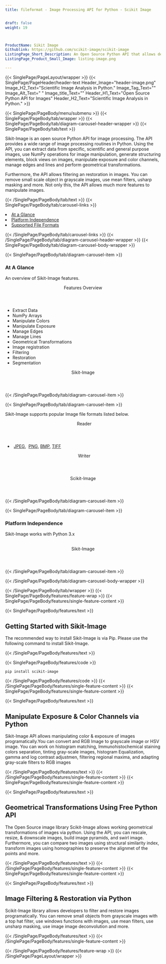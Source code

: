 ```yaml
---
title: fileformat - Image Processing API for Python - Scikit Image


draft: false
weight: 19



ProductName: Sikit Image
Githublink: https://github.com/scikit-image/scikit-image
ListingPage_Short_Description: An Open Source Python API that allows developers Reseize Images programatically.
ListingPage_Product_Small_Image: listing-image.png 

---
```


{{< SinglePage/PageLayout/wrapper >}}
{{< SinglePage/PageHeader/header-text
Header_Image="header-image.png"
Image_H2_Text="Scientific Image Analysis in Python."
Image_Tag_Text=""
Image_Alt_Text=" "
Image_title_Text=""
Header_H1_Text="Open Source Python API for Images"
Header_H2_Text="Scientific Image Analysis in Python." >}}

{{< SinglePage/PageBody/menu/submenu >}}
{{< SinglePage/PageBody/tab/wrapper >}}
{{< SinglePage/PageBody/tab/diagram-carousel-header-wrapper >}}
{{< SinglePage/PageBody/tab/text >}}



<p>Sikit-Image is an open source Python API for image processing. The API provides a wide range of image processing routines in Python. Using the API, you can extract data from specific, scientific and general purpose images, use NumPy operations for image manipulation, generate structuring elements, block views on images, manipulate exposure and color channels, manage edges and lines and perform geometrical transformations.</p>
<p>Furthermore, the API allows filtering an restoration in images. You can remove small scale object in grayscale images, use mean filters, usharp masking and more. Not only this, the API allows much more features to manipulate images.</p>

{{< /SinglePage/PageBody/tab/text >}}
{{< SinglePage/PageBody/tab/carousel-links >}}

<li data-target="#diagramcarousel" data-slide-to="0"><a href="#">At a Glance</a></li>
<li data-target="#diagramcarousel" data-slide-to="2"><a href="#">Platform Independence</a></li>
<li data-target="#diagramcarousel" data-slide-to="1"><a class="activetab" href="#">Supported File Formats</a></li>


{{< /SinglePage/PageBody/tab/carousel-links >}}
{{< /SinglePage/PageBody/tab/diagram-carousel-header-wrapper >}}
{{< SinglePage/PageBody/tab/diagram-carousel-body-wrapper >}}

{{< SinglePage/PageBody/tab/diagram-carousel-item >}}
<h3>At A Glance</h3>
<p>An overview of Sikit-Image features.</p>
<div class="diagram1 d1-poi">
<div class="d1-row">
<div class="d1-col d1-left"><header>Features Overview</header>
<ul>
<li>Extract Data</li>
<li>NumPy Arrays</li>
<li>Manipulate Colors</li>
<li>Manipulate Exposure</li>
<li>Manage Edges</li>
<li>Manage Lines</li>
<li>Geometrical Transformations</li>
<li>Image registration</li>
<li>Filtering</li>
<li>Restoration</li>
<li>Segmentation</li>
</ul>
</div>
</div>
<div class="d1-logo" style="border: none;"><header>Sikit-Image</header><footer><small></small></footer></div>
<!--/logo--></div>
<!--/diagram1-->
{{< /SinglePage/PageBody/tab/diagram-carousel-item >}}

{{< SinglePage/PageBody/tab/diagram-carousel-item >}}
<p>Sikit-Image supports popular Image file formats listed below.</p>
<div class="diagram1 d2  d1-poi">
<div class="d1-row">
<div class="d1-col d1-left"><header><i class="fa fa-arrows-v "> </i> Reader</header>
<ul>
<li> <a href="https://wiki.fileformat.com/image/jpeg/">JPEG</a>,  <a href="https://wiki.fileformat.com/image/png/">PNG</a>, <a href="https://wiki.fileformat.com/image/bmp/">BMP</a>, <a href="https://wiki.fileformat.com/image/tiff/">TIFF</a> </li>
</ul>
</div>
<!--/left-->
<div class="d1-col d1-right"><header><i class="fa  fa-long-arrow-down"> </i> Writer</header></div>
<!--/right--></div>
<!--/row-->
<div class="d1-logo" style="border: none;"><header>Scikit-Image</header><footer><small></small></footer></div>
<!--/logo--></div>
<!--/diagram2-->
{{< /SinglePage/PageBody/tab/diagram-carousel-item >}}

{{< SinglePage/PageBody/tab/diagram-carousel-item >}}
<h3>Platform Independence</h3>
<p>Sikit-Image works with Python 3.x</p>
<div class="diagram1 d1-oi">
<div class="d1-row"><!--/left-->
<div class="d1-col d1-right"> </div>
<!--/right--></div>
<!--/row-->
<div class="d1-logo" style="border: none;"><header>Sikit-Image</header><footer><small></small></footer></div>
<!--/logo--></div>
<!--/diagram2 -->
{{< /SinglePage/PageBody/tab/diagram-carousel-item >}}

{{< /SinglePage/PageBody/tab/diagram-carousel-body-wrapper >}}

{{< /SinglePage/PageBody/tab/wrapper >}}
{{< SinglePage/PageBody/features/feature-wrap >}}
{{< SinglePage/PageBody/features/single-feature-content >}}

{{< SinglePage/PageBody/features/text >}}
<h2 class="h2title">Getting Started with Sikit-Image</h2>
<p>The recommended way to install Sikit-Image is via Pip. Please use the following command to install Sikit-Image.</p>
{{< /SinglePage/PageBody/features/text >}}

{{< SinglePage/PageBody/features/code >}}
<pre><code class="html">pip install scikit-image</code></pre>


{{< /SinglePage/PageBody/features/code >}}
{{< /SinglePage/PageBody/features/single-feature-content >}}
{{< SinglePage/PageBody/features/single-feature-content >}}

{{< SinglePage/PageBody/features/text >}}
<h2 class="h2title">Manipulate Exposure & Color Channels via Python</h2>
<p>Sikit-Image API allows manipulating color & exposure of images programatically.You can convert and RGB Image to grayscale image or HSV image. You can work on histogram matching, Immunohistochemical staining colors separation, tinting gray-scale images, histogram Equalization, gamma and log contrast adjustmen, filtering regional maxima, and adapting gray-scale filters to RGB images</p>

{{< /SinglePage/PageBody/features/text >}}
{{< /SinglePage/PageBody/features/single-feature-content >}}
{{< SinglePage/PageBody/features/single-feature-content >}}

{{< SinglePage/PageBody/features/text >}}
<h2 class="h2title">Geometrical Transformations Using Free Python API</h2>
<p>The Open Source image library Scikit-Image allows working geometrical transformations of images via python. Using the API, you can rescale, resize, & downscale images, build image pyramids, and swirl image. Furthermore, you can compare two images using structural similarity index, transform images using homographies to preserve the alignmet of the points and more.</p>

{{< /SinglePage/PageBody/features/text >}}
{{< /SinglePage/PageBody/features/single-feature-content >}}
{{< SinglePage/PageBody/features/single-feature-content >}}

{{< SinglePage/PageBody/features/text >}}
<h2 class="h2title">Image Filtering & Restoration via Python</h2>
<p>Scikit-Image library allows developers to filter and restore images programatically. You can remove small objects from grayscale images with a top hat filter, use windows functions with images, use mean filters, use unsharp masking, use image image deconvolution and more.</p>

{{< /SinglePage/PageBody/features/text >}}
{{< /SinglePage/PageBody/features/single-feature-content >}}

{{< /SinglePage/PageBody/features/feature-wrap >}}
{{< /SinglePage/PageLayout/wrapper >}}
